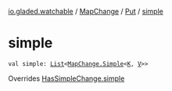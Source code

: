 [io.gladed.watchable](../../index.md) / [MapChange](../index.md) / [Put](index.md) / [simple](./simple.md)

# simple

`val simple: `[`List`](https://kotlinlang.org/api/latest/jvm/stdlib/kotlin.collections/-list/index.html)`<`[`MapChange.Simple`](../-simple/index.md)`<`[`K`](index.md#K)`, `[`V`](index.md#V)`>>`

Overrides [HasSimpleChange.simple](../../-has-simple-change/simple.md)

